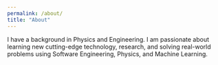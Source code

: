 ```yaml
---
permalink: /about/
title: "About"
---
```


I have a background in Physics and Engineering. I am passionate about learning new cutting-edge technology, research, and solving real-world problems using Software Engineering, Physics, and Machine Learning.